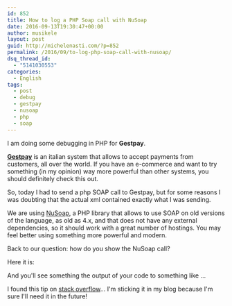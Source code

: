```yaml
---
id: 852
title: How to log a PHP Soap call with NuSoap
date: 2016-09-13T19:30:47+00:00
author: musikele
layout: post
guid: http://michelenasti.com/?p=852
permalink: /2016/09/to-log-php-soap-call-with-nusoap/
dsq_thread_id:
  - "5141030553"
categories:
  - English
tags:
  - post
  - debug
  - gestpay
  - nusoap
  - php
  - soap
---
```

I am doing some debugging in PHP for **Gestpay**.

[**Gestpay**](http://www.gestpay.it) is an italian system that allows to accept payments from customers, all over the world. If you have an e-commerce and want to try something (in my opinion) way more powerful than other systems, you should definitely check this out.

So, today I had to send a php SOAP call to Gestpay, but for some reasons I was doubting that the actual xml contained exactly what I was sending.

We are using [NuSoap](https://sourceforge.net/projects/nusoap/), a PHP library that allows to use SOAP on old versions of the language, as old as 4.x, and that does not have any external dependencies, so it should work with a great number of hostings. You may feel better using something more powerful and modern.

Back to our question: how do you show the NuSoap call?

Here it is:

<div class="gist-oembed" data-gist="musikele/77cf3cf81cd9db9bd0bdac8003093bbe.json">
</div>

And you'll see something the output of your code to something like ...

<div class="gist-oembed" data-gist="musikele/7e50d19bb1a161704b6bff6c70019875.json">
</div>

I found this tip on [stack overflow](http://stackoverflow.com/questions/3606239/how-do-i-view-the-raw-xml-output-from-nusoap)... I'm sticking it in my blog because I'm sure I'll need it in the future!